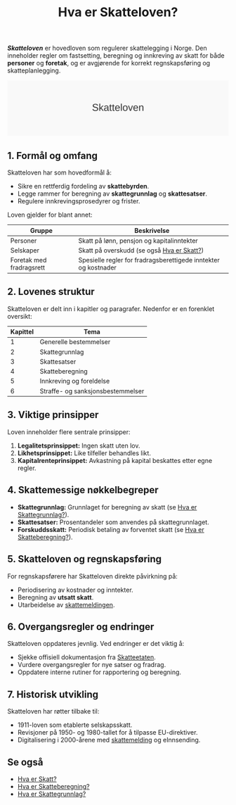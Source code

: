 ﻿---
title: "Hva er Skatteloven?"
seoTitle: "Hva er Skatteloven?"
meta_description: '***Skatteloven*** er hovedloven som regulerer skattelegging i Norge. Den inneholder regler om fastsetting, beregning og innkreving av skatt for både **personer...'
slug: hva-er-skatteloven
type: blog
layout: pages/single
---

***Skatteloven*** er hovedloven som regulerer skattelegging i Norge. Den inneholder regler om fastsetting, beregning og innkreving av skatt for både **personer** og **foretak**, og er avgjørende for korrekt regnskapsføring og skatteplanlegging.

![Skatteloven](hva-er-skatteloven-image.svg)

## 1. Formål og omfang

Skatteloven har som hovedformål å:

* Sikre en rettferdig fordeling av **skattebyrden**.
* Legge rammer for beregning av **skattegrunnlag** og **skattesatser**.
* Regulere innkrevingsprosedyrer og frister.

Loven gjelder for blant annet:

| Gruppe                | Beskrivelse                                                |
|-----------------------|------------------------------------------------------------|
| Personer              | Skatt på lønn, pensjon og kapitalinntekter                 |
| Selskaper             | Skatt på overskudd (se også [Hva er Skatt?](/blogs/regnskap/hva-er-skatt "Skatt - Komplett Guide til Norsk Skattesystem og Skatteberegning")) |
| Foretak med fradragsrett | Spesielle regler for fradragsberettigede inntekter og kostnader |

## 2. Lovenes struktur

Skatteloven er delt inn i kapitler og paragrafer. Nedenfor er en forenklet oversikt:

| Kapittel | Tema                        |
|----------|-----------------------------|
| 1        | Generelle bestemmelser      |
| 2        | Skattegrunnlag              |
| 3        | Skattesatser                |
| 4        | Skatteberegning             |
| 5        | Innkreving og foreldelse    |
| 6        | Straffe- og sanksjonsbestemmelser |

## 3. Viktige prinsipper

Loven inneholder flere sentrale prinsipper:

1. **Legalitetsprinsippet:** Ingen skatt uten lov.
2. **Likhetsprinsippet:** Like tilfeller behandles likt.
3. **Kapitalrenteprinsippet:** Avkastning på kapital beskattes etter egne regler.

## 4. Skattemessige nøkkelbegreper

* **Skattegrunnlag:** Grunnlaget for beregning av skatt (se [Hva er Skattegrunnlag?](/blogs/regnskap/hva-er-skattegrunnlag "Skattegrunnlag - Guide til Beregning av Skattepliktig Inntekt")).
* **Skattesatser:** Prosentandeler som anvendes på skattegrunnlaget.
* **Forskuddsskatt:** Periodisk betaling av forventet skatt (se [Hva er Skatteberegning?](/blogs/regnskap/skatteberegning "Skatteberegning - Guide til Beregning av Skatt og Regnskapsføring")).

## 5. Skatteloven og regnskapsføring

For regnskapsførere har Skatteloven direkte påvirkning på:

* Periodisering av kostnader og inntekter.
* Beregning av **utsatt skatt**.
* Utarbeidelse av [skattemeldingen](/blogs/regnskap/skattemelding "Skattemelding - Komplett Guide til Utfylling og Innlevering").

## 6. Overgangsregler og endringer

Skatteloven oppdateres jevnlig. Ved endringer er det viktig å:

* Sjekke offisiell dokumentasjon fra [Skatteetaten](/blogs/regnskap/skatteetaten "Skatteetaten - Offisiell Informasjon om Skatteregler").
* Vurdere overgangsregler for nye satser og fradrag.
* Oppdatere interne rutiner for rapportering og beregning.

## 7. Historisk utvikling

Skatteloven har røtter tilbake til:

* 1911-loven som etablerte selskapsskatt.
* Revisjoner på 1950- og 1980-tallet for å tilpasse EU-direktiver.
* Digitalisering i 2000-årene med [skattemelding](/blogs/regnskap/skattemelding "Skattemelding - Komplett Guide til Utfylling og Innlevering") og eInnsending.

## Se også

* [Hva er Skatt?](/blogs/regnskap/hva-er-skatt "Skatt - Komplett Guide til Norsk Skattesystem og Skatteberegning")
* [Hva er Skatteberegning?](/blogs/regnskap/skatteberegning "Skatteberegning - Guide til Beregning av Skatt og Regnskapsføring")
* [Hva er Skattegrunnlag?](/blogs/regnskap/hva-er-skattegrunnlag "Skattegrunnlag - Guide til Beregning av Skattepliktig Inntekt")










